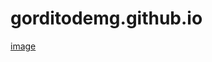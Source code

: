 # gorditodemg.github.io

[image](https://github.com/Drykzzfps/gorditodemg.github.io/assets/133804029/e42455e9-6e48-4fc6-8e93-2692dbe96a0d)
